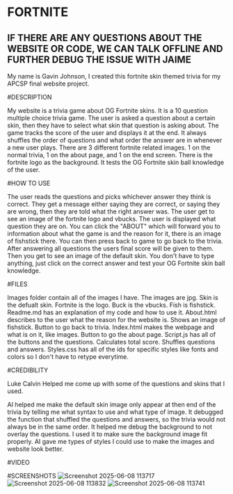# FORTNITE
## IF THERE ARE ANY QUESTIONS ABOUT THE WEBSITE OR CODE, WE CAN TALK OFFLINE AND FURTHER DEBUG THE ISSUE WITH JAIME

My name is Gavin Johnson, I created this fortnite skin themed trivia for my APCSP final website project.

#DESCRIPTION

My website is a trivia game about OG Fortnite skins. It is a 10 question multiple choice trivia game. The user is asked a question about a certain skin, then they have to select what skin that question is asking about. The game tracks the score of the user and displays it at the end. It always shuffles the order of questions and what order the answer are in whenever a new user plays. There are 3 different fortnite related images. 1 on the normal trivia, 1 on the about page, and 1 on the end screen. There is the fortnite logo as the background. It tests the OG Fortnite skin ball knowledge of the user.

#HOW TO USE

The user reads the questions and picks whichever answer they think is correct. They get a message either saying they are correct, or saying they are wrong, then they are told what the right answer was. The user get to see an image of the fortnite logo and vbucks. The user is displayed what question they are on. You can click the "ABOUT" which will forward you to information about what the game is and the reason for it, there is an image of fishstick there. You can then press back to game to go back to the trivia. After answering all questions the users final score will be given to them. Then you get to see an image of the default skin. You don't have to type anything, just click on the correct answer and test your OG Fortnite skin ball knowledge.

#FILES

Images folder contain all of the images I have. The images are jpg. Skin is the defualt skin. Fortnite is the logo. Buck is the vbucks. Fish is fishstick.
Readme.md has an explanation of my code and how to use it.
About.html describes to the user what the reason for the website is. Shows an image of fishstick. Button to go back to trivia.
Index.html makes the webpage and what is on it, like images. Button to go the about page.
Script.js has all of the buttons and the questions. Calculates total score. Shuffles questions and answers.
Styles.css has all of the ids for specific styles like fonts and colors so I don't have to retype everytime.

#CREDIBILITY

Luke Calvin Helped me come up with some of the questions and skins that I used.

AI helped me make the default skin image only appear at then end of the trivia by telling me what syntax to use and what type of image. It debugged the function that shuffled the questions and answers, so the trivia would not always be in the same order. It helped me debug the background to not overlay the questions. I used it to make sure the background image fit properly. AI gave me types of styles I could use to make the images and website look better.

#VIDEO

#SCREENSHOTS
![Screenshot 2025-06-08 113717](https://github.com/user-attachments/assets/c624ed47-339b-4dc9-a264-bb10fd25abf5)
![Screenshot 2025-06-08 113832](https://github.com/user-attachments/assets/81710d6f-7e49-4b56-b026-2e74482a2a27)
![Screenshot 2025-06-08 113741](https://github.com/user-attachments/assets/3d4fdec7-e484-4757-bcf1-0149f2443452)
